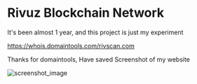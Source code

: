 # Rivuz Blockchain Network

It's been almost 1 year, and this project is just my experiment


https://whois.domaintools.com/rivscan.com

Thanks for domaintools, Have saved Screenshot of my website


![screenshot_image](https://user-images.githubusercontent.com/93989786/213328780-23f7f537-e284-4667-a676-7985ca0a5ae5.jpg)
